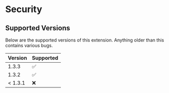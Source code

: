 # Security

## Supported Versions

Below are the supported versions of this extension. Anything older than this contains various bugs.

| Version | Supported          |
| ------- | ------------------ |
| 1.3.3  | :white_check_mark: |
| 1.3.2  | :white_check_mark: |
| < 1.3.1  | :x: |
